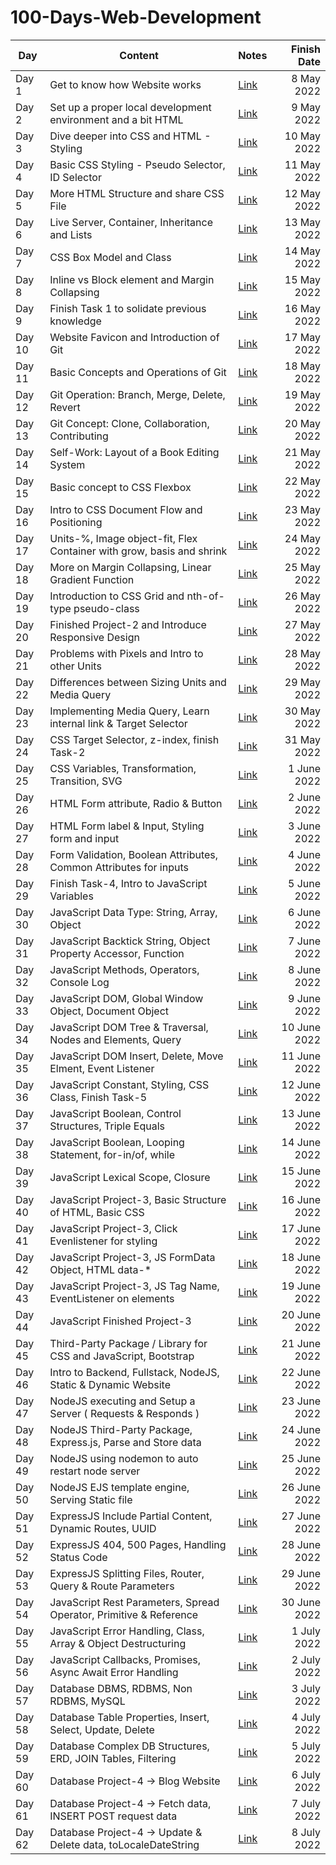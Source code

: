 # 100-Days-Web-Development

| Day | Content | Notes | Finish Date |
|-----|---------|-------|------------:|
|Day 1|Get to know how Website works|[Link](https://github.com/ImK4Lok/100-Days-Web-Development/tree/main/Notes/Day-1)|8 May 2022|
|Day 2|Set up a proper local development environment and a bit HTML|[Link](https://github.com/ImK4Lok/100-Days-Web-Development/tree/main/Notes/Day-2)|9 May 2022|
|Day 3|Dive deeper into CSS and HTML - Styling|[Link](https://github.com/ImK4Lok/100-Days-Web-Development/tree/main/Notes/Day-3)|10 May 2022|
|Day 4|Basic CSS Styling - Pseudo Selector, ID Selector|[Link](https://github.com/ImK4Lok/100-Days-Web-Development/tree/main/Notes/Day-4)|11 May 2022|
|Day 5|More HTML Structure and share CSS File|[Link](https://github.com/ImK4Lok/100-Days-Web-Development/tree/main/Notes/Day-5)|12 May 2022|
|Day 6|Live Server, Container, Inheritance and Lists|[Link](https://github.com/ImK4Lok/100-Days-Web-Development/tree/main/Notes/Day-6)|13 May 2022|
|Day 7|CSS Box Model and Class|[Link](https://github.com/ImK4Lok/100-Days-Web-Development/tree/main/Notes/Day-7)|14 May 2022|
|Day 8|Inline vs Block element and Margin Collapsing|[Link](https://github.com/ImK4Lok/100-Days-Web-Development/tree/main/Notes/Day-8)|15 May 2022|
|Day 9|Finish Task 1 to solidate previous knowledge|[Link](https://github.com/ImK4Lok/100-Days-Web-Development/tree/main/Notes/Day-9)|16 May 2022|
|Day 10|Website Favicon and Introduction of Git|[Link](https://github.com/ImK4Lok/100-Days-Web-Development/tree/main/Notes/Day-10)|17 May 2022|
|Day 11|Basic Concepts and Operations of Git|[Link](https://github.com/ImK4Lok/100-Days-Web-Development/tree/main/Notes/Day-11)|18 May 2022|
|Day 12|Git Operation: Branch, Merge, Delete, Revert|[Link](https://github.com/ImK4Lok/100-Days-Web-Development/tree/main/Notes/Day-12)|19 May 2022|
|Day 13|Git Concept: Clone, Collaboration, Contributing|[Link](https://github.com/ImK4Lok/100-Days-Web-Development/tree/main/Notes/Day-13)|20 May 2022|
|Day 14|Self-Work: Layout of a Book Editing System|[Link](https://github.com/ImK4Lok/100-Days-Web-Development/tree/main/Notes/Day-14)|21 May 2022|
|Day 15|Basic concept to CSS Flexbox|[Link](https://github.com/ImK4Lok/100-Days-Web-Development/tree/main/Notes/Day-15)|22 May 2022|
|Day 16|Intro to CSS Document Flow and Positioning|[Link](https://github.com/ImK4Lok/100-Days-Web-Development/tree/main/Notes/Day-16)|23 May 2022|
|Day 17|Units-%, Image object-fit, Flex Container with grow, basis and shrink|[Link](https://github.com/ImK4Lok/100-Days-Web-Development/tree/main/Notes/Day-17)|24 May 2022|
|Day 18|More on Margin Collapsing, Linear Gradient Function|[Link](https://github.com/ImK4Lok/100-Days-Web-Development/tree/main/Notes/Day-18)|25 May 2022|
|Day 19|Introduction to CSS Grid and nth-of-type pseudo-class|[Link](https://github.com/ImK4Lok/100-Days-Web-Development/tree/main/Notes/Day-19)|26 May 2022|
|Day 20|Finished Project-2 and Introduce Responsive Design|[Link](https://github.com/ImK4Lok/100-Days-Web-Development/tree/main/Notes/Day-20)|27 May 2022|
|Day 21|Problems with Pixels and Intro to other Units|[Link](https://github.com/ImK4Lok/100-Days-Web-Development/tree/main/Notes/Day-21)|28 May 2022|
|Day 22|Differences between Sizing Units and Media Query|[Link](https://github.com/ImK4Lok/100-Days-Web-Development/tree/main/Notes/Day-22)|29 May 2022|
|Day 23|Implementing Media Query, Learn internal link & Target Selector|[Link](https://github.com/ImK4Lok/100-Days-Web-Development/tree/main/Notes/Day-23)|30 May 2022|
|Day 24|CSS Target Selector, z-index, finish Task-2|[Link](https://github.com/ImK4Lok/100-Days-Web-Development/tree/main/Notes/Day-24)|31 May 2022|
|Day 25|CSS Variables, Transformation, Transition, SVG|[Link](https://github.com/ImK4Lok/100-Days-Web-Development/tree/main/Notes/Day-25)|1 June 2022|
|Day 26|HTML Form attribute, Radio & Button|[Link](https://github.com/ImK4Lok/100-Days-Web-Development/tree/main/Notes/Day-26)|2 June 2022|
|Day 27|HTML Form label & Input, Styling form and input|[Link](https://github.com/ImK4Lok/100-Days-Web-Development/tree/main/Notes/Day-27)|3 June 2022|
|Day 28|Form Validation, Boolean Attributes, Common Attributes for inputs|[Link](https://github.com/ImK4Lok/100-Days-Web-Development/tree/main/Notes/Day-28)|4 June 2022|
|Day 29|Finish Task-4, Intro to JavaScript Variables|[Link](https://github.com/ImK4Lok/100-Days-Web-Development/tree/main/Notes/Day-29)|5 June 2022|
|Day 30|JavaScript Data Type: String, Array, Object|[Link](https://github.com/ImK4Lok/100-Days-Web-Development/tree/main/Notes/Day-30)|6 June 2022|
|Day 31|JavaScript Backtick String, Object Property Accessor, Function|[Link](https://github.com/ImK4Lok/100-Days-Web-Development/tree/main/Notes/Day-31)|7 June 2022|
|Day 32|JavaScript Methods, Operators, Console Log|[Link](https://github.com/ImK4Lok/100-Days-Web-Development/tree/main/Notes/Day-32)|8 June 2022|
|Day 33|JavaScript DOM, Global Window Object, Document Object|[Link](https://github.com/ImK4Lok/100-Days-Web-Development/tree/main/Notes/Day-33)|9 June 2022|
|Day 34|JavaScript DOM Tree & Traversal, Nodes and Elements, Query|[Link](https://github.com/ImK4Lok/100-Days-Web-Development/tree/main/Notes/Day-34)|10 June 2022|
|Day 35|JavaScript DOM Insert, Delete, Move Elment, Event Listener|[Link](https://github.com/ImK4Lok/100-Days-Web-Development/tree/main/Notes/Day-35)|11 June 2022|
|Day 36|JavaScript Constant, Styling, CSS Class, Finish Task-5|[Link](https://github.com/ImK4Lok/100-Days-Web-Development/tree/main/Notes/Day-36)|12 June 2022|
|Day 37|JavaScript Boolean, Control Structures, Triple Equals|[Link](https://github.com/ImK4Lok/100-Days-Web-Development/tree/main/Notes/Day-37)|13 June 2022|
|Day 38|JavaScript Boolean, Looping Statement, for-in/of, while|[Link](https://github.com/ImK4Lok/100-Days-Web-Development/tree/main/Notes/Day-38)|14 June 2022|
|Day 39|JavaScript Lexical Scope, Closure|[Link](https://github.com/ImK4Lok/100-Days-Web-Development/tree/main/Notes/Day-39)|15 June 2022|
|Day 40|JavaScript Project-3, Basic Structure of HTML, Basic CSS|[Link](https://github.com/ImK4Lok/100-Days-Web-Development/tree/main/Notes/Day-40)|16 June 2022|
|Day 41|JavaScript Project-3, Click Evenlistener for styling|[Link](https://github.com/ImK4Lok/100-Days-Web-Development/tree/main/Notes/Day-41)|17 June 2022|
|Day 42|JavaScript Project-3, JS FormData Object, HTML data-*|[Link](https://github.com/ImK4Lok/100-Days-Web-Development/tree/main/Notes/Day-42)|18 June 2022|
|Day 43|JavaScript Project-3, JS Tag Name, EventListener on elements|[Link](https://github.com/ImK4Lok/100-Days-Web-Development/tree/main/Notes/Day-43)|19 June 2022|
|Day 44|JavaScript Finished Project-3|[Link](https://github.com/ImK4Lok/100-Days-Web-Development/tree/main/Notes/Day-44)|20 June 2022|
|Day 45|Third-Party Package / Library for CSS and JavaScript, Bootstrap|[Link](https://github.com/ImK4Lok/100-Days-Web-Development/tree/main/Notes/Day-45)|21 June 2022|
|Day 46|Intro to Backend, Fullstack, NodeJS, Static & Dynamic Website|[Link](https://github.com/ImK4Lok/100-Days-Web-Development/tree/main/Notes/Day-46)|22 June 2022|
|Day 47|NodeJS executing and Setup a Server ( Requests & Responds )|[Link](https://github.com/ImK4Lok/100-Days-Web-Development/tree/main/Notes/Day-47)|23 June 2022|
|Day 48|NodeJS Third-Party Package, Express.js, Parse and Store data|[Link](https://github.com/ImK4Lok/100-Days-Web-Development/tree/main/Notes/Day-48)|24 June 2022|
|Day 49|NodeJS using nodemon to auto restart node server|[Link](https://github.com/ImK4Lok/100-Days-Web-Development/tree/main/Notes/Day-49)|25 June 2022|
|Day 50|NodeJS EJS template engine, Serving Static file|[Link](https://github.com/ImK4Lok/100-Days-Web-Development/tree/main/Notes/Day-50)|26 June 2022|
|Day 51|ExpressJS Include Partial Content, Dynamic Routes, UUID|[Link](https://github.com/ImK4Lok/100-Days-Web-Development/tree/main/Notes/Day-51)|27 June 2022|
|Day 52|ExpressJS 404, 500 Pages, Handling Status Code|[Link](https://github.com/ImK4Lok/100-Days-Web-Development/tree/main/Notes/Day-52)|28 June 2022|
|Day 53|ExpressJS Splitting Files, Router, Query & Route Parameters|[Link](https://github.com/ImK4Lok/100-Days-Web-Development/tree/main/Notes/Day-53)|29 June 2022|
|Day 54|JavaScript Rest Parameters, Spread Operator, Primitive & Reference|[Link](https://github.com/ImK4Lok/100-Days-Web-Development/tree/main/Notes/Day-54)|30 June 2022|
|Day 55|JavaScript Error Handling, Class, Array & Object Destructuring|[Link](https://github.com/ImK4Lok/100-Days-Web-Development/tree/main/Notes/Day-55)|1 July 2022|
|Day 56|JavaScript Callbacks, Promises, Async Await Error Handling|[Link](https://github.com/ImK4Lok/100-Days-Web-Development/tree/main/Notes/Day-56)|2 July 2022|
|Day 57|Database DBMS, RDBMS, Non RDBMS, MySQL|[Link](https://github.com/ImK4Lok/100-Days-Web-Development/tree/main/Notes/Day-57)|3 July 2022|
|Day 58|Database Table Properties, Insert, Select, Update, Delete|[Link](https://github.com/ImK4Lok/100-Days-Web-Development/tree/main/Notes/Day-58)|4 July 2022|
|Day 59|Database Complex DB Structures, ERD, JOIN Tables, Filtering|[Link](https://github.com/ImK4Lok/100-Days-Web-Development/tree/main/Notes/Day-59)|5 July 2022|
|Day 60|Database Project-4 -> Blog Website|[Link](https://github.com/ImK4Lok/100-Days-Web-Development/tree/main/Notes/Day-60)|6 July 2022|
|Day 61|Database Project-4 -> Fetch data, INSERT POST request data|[Link](https://github.com/ImK4Lok/100-Days-Web-Development/tree/main/Notes/Day-61)|7 July 2022|
|Day 62|Database Project-4 -> Update & Delete data, toLocaleDateString|[Link](https://github.com/ImK4Lok/100-Days-Web-Development/tree/main/Notes/Day-62)|8 July 2022|

<!-- |Day | |[Link](https://github.com/ImK4Lok/100-Days-Web-Development/tree/main/Notes/Day-)| May 2022| -->
